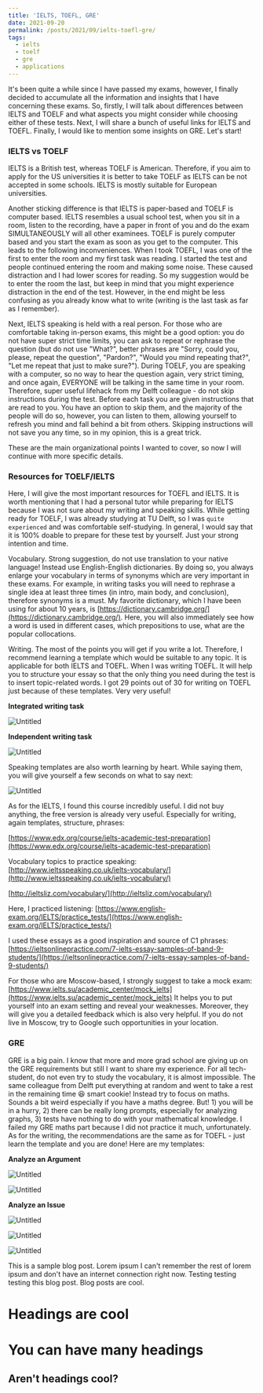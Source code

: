 ```yaml
---
title: 'IELTS, TOEFL, GRE'
date: 2021-09-20
permalink: /posts/2021/09/ielts-toefl-gre/
tags:
  - ielts
  - toelf
  - gre
  - applications
---
```


It's been quite a while since I have passed my exams, however, I finally decided to accumulate all the information and insights that I have concerning these exams. So, firstly, I will talk about differences between IELTS and TOELF and what aspects you might consider while choosing either of these tests. Next, I will share a bunch of useful links for IELTS and TOEFL. Finally, I would like to mention some insights on GRE. Let's start!

### IELTS vs TOELF

IELTS is a British test, whereas TOELF is American. Therefore, if you aim to apply for the US universities it is better to take TOELF as IELTS can be not accepted in some schools. IELTS is mostly suitable for European universities. 

Another sticking difference is that IELTS is paper-based and TOELF is computer based. IELTS resembles a usual school test, when you sit in a room, listen to the recording, have a paper in front of you and do the exam SIMULTANEOUSLY will all other examinees. TOELF is purely computer based and you start the exam as soon as you get to the computer. This leads to the following inconveniences. When I took TOEFL, I was one of the first to enter the room and my first task was reading. I started the test and people continued entering the room and making some noise. These caused distraction and I had lower scores for reading. So my suggestion would be to enter the room the last, but keep in mind that you might experience distraction in the end of the test. However, in the end might be less confusing as you already know what to write (writing is the last task as far as I remember). 

Next, IELTS speaking is held with a real person. For those who are comfortable taking in-person exams, this might be a good option: you do not have super strict time limits, you can ask to repeat or rephrase the question (but do not use "What?", better phrases are "Sorry, could you, please, repeat the question", "Pardon?", "Would you mind repeating that?", "Let me repeat that just to make sure?"). During TOELF, you are speaking with a computer, so no way to hear the question again, very strict timing, and once again, EVERYONE will be talking in the same time in your room. Therefore, super useful lifehack from my Delft colleague - do not skip instructions during the test. Before each task you are given instructions that are read to you. You have an option to skip them, and the majority of the people will do so, however, you can listen to them, allowing yourself to refresh you mind and fall behind a bit from others. Skipping instructions will not save you any time, so in my opinion, this is a great trick.

These are the main organizational points I wanted to cover, so now I will continue with more specific details.

 

### Resources for TOELF/IELTS

Here, I will give the most important resources for TOEFL and IELTS. It is worth mentioning that I had a personal tutor while preparing for IELTS because I was not sure about my writing and speaking skills. While getting ready for TOELF, I was already studying at TU Delft, so I was `quite experienced` and was comfortable self-studying. In general, I would say that it is 100% doable to prepare for these test by yourself. Just your strong intention and time. 

Vocabulary. Strong suggestion, do not use translation to your native language! Instead use English-English dictionaries. By doing so, you always enlarge your vocabulary in terms of synonyms which are very important in these exams. For example, in writing tasks you will need to rephrase a single idea at least three times (in intro, main body, and conclusion), therefore synonyms is a must.  My favorite dictionary, which I have been using for about 10 years, is [https://dictionary.cambridge.org/](https://dictionary.cambridge.org/). Here, you will also immediately see how a word is used in different cases, which prepositions to use, what are the popular collocations. 

Writing. The most of the points you will get if you write a lot. Therefore, I recommend learning a template which would be suitable to any topic. It is applicable for both IELTS and TOEFL. When I was writing TOEFL. It will help you to structure your essay so that the only thing you need during the test is to insert topic-related words. I got 29 points out of 30 for writing on TOEFL just because of these templates. Very very useful!

**Integrated writing task**

![Untitled](https://s3-us-west-2.amazonaws.com/secure.notion-static.com/c17a7e6f-2bdf-4131-9d3c-b5e081b8d170/Untitled.png)

**Independent writing task**

![Untitled](https://s3-us-west-2.amazonaws.com/secure.notion-static.com/7886f257-7cc1-44bf-9ae9-3f5a410d12aa/Untitled.png)

Speaking templates are also worth learning by heart. While saying them, you will give yourself a few seconds on what to say next: 

![Untitled](https://s3-us-west-2.amazonaws.com/secure.notion-static.com/5b1928d1-e64b-46e9-bf1f-965d8f0420bd/Untitled.png)

As for the IELTS, I found this course incredibly useful. I did not buy anything, the free version is already very useful. Especially for writing, again templates, structure, phrases:

[https://www.edx.org/course/ielts-academic-test-preparation](https://www.edx.org/course/ielts-academic-test-preparation)

Vocabulary topics to practice speaking: [http://www.ieltsspeaking.co.uk/ielts-vocabulary/](http://www.ieltsspeaking.co.uk/ielts-vocabulary/)

[http://ieltsliz.com/vocabulary/](http://ieltsliz.com/vocabulary/)

Here, I practiced listening: [https://www.english-exam.org/IELTS/practice_tests/](https://www.english-exam.org/IELTS/practice_tests/) 

I used these essays as a good inspiration and source of C1 phrases: [https://ieltsonlinepractice.com/7-ielts-essay-samples-of-band-9-students/](https://ieltsonlinepractice.com/7-ielts-essay-samples-of-band-9-students/)

For those who are Moscow-based, I strongly suggest to take a mock exam: [https://www.ielts.su/academic_center/mock_ielts](https://www.ielts.su/academic_center/mock_ielts) It helps you to put yourself into an exam setting and reveal your weaknesses. Moreover, they will give you a detailed feedback which is also very helpful. If you do not live in Moscow, try to Google such opportunities in your location.

### GRE

GRE is a big pain. I know that more and more grad school are giving up on the GRE requirements but still I want to share my experience. For all tech-student, do not even try to study the vocabulary, it is almost impossible. The same colleague from Delft put everything at random and went to take a rest in the remaining time 😆 smart cookie! Instead try to focus on maths. Sounds a bit weird especially if you have a maths degree. But! 1) you will be in a hurry, 2) there can be really long prompts, especially for analyzing graphs, 3) tests have nothing to do with your mathematical knowledge. I failed my GRE maths part because I did not practice it much, unfortunately. As for the writing, the recommendations are the same as for TOEFL - just learn the template and you are done! Here are my templates:

**Analyze an Argument**

![Untitled](https://s3-us-west-2.amazonaws.com/secure.notion-static.com/2252b4ab-9b8b-471c-af69-5c1d80f77023/Untitled.png)

![Untitled](https://s3-us-west-2.amazonaws.com/secure.notion-static.com/d738fb11-d69d-477d-b162-e22f0a2807bc/Untitled.png)

**Analyze an Issue**

![Untitled](https://s3-us-west-2.amazonaws.com/secure.notion-static.com/d4ce759b-c08e-4269-9c5e-528782e5b2cc/Untitled.png)

![Untitled](https://s3-us-west-2.amazonaws.com/secure.notion-static.com/409016b2-0fab-46ed-848c-a42c511694a4/Untitled.png)

![Untitled](https://s3-us-west-2.amazonaws.com/secure.notion-static.com/25cfb551-5c2a-4bb9-85f0-0d27b20340ee/Untitled.png)



This is a sample blog post. Lorem ipsum I can't remember the rest of lorem ipsum and don't have an internet connection right now. Testing testing testing this blog post. Blog posts are cool.

Headings are cool
======

You can have many headings
======

Aren't headings cool?
------